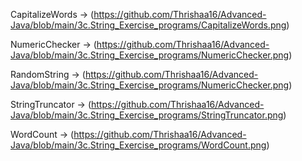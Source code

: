 CapitalizeWords -> (https://github.com/Thrishaa16/Advanced-Java/blob/main/3c.String_Exercise_programs/CapitalizeWords.png)

NumericChecker -> (https://github.com/Thrishaa16/Advanced-Java/blob/main/3c.String_Exercise_programs/NumericChecker.png)

RandomString -> (https://github.com/Thrishaa16/Advanced-Java/blob/main/3c.String_Exercise_programs/NumericChecker.png)

StringTruncator -> (https://github.com/Thrishaa16/Advanced-Java/blob/main/3c.String_Exercise_programs/StringTruncator.png)

WordCount -> (https://github.com/Thrishaa16/Advanced-Java/blob/main/3c.String_Exercise_programs/WordCount.png)

